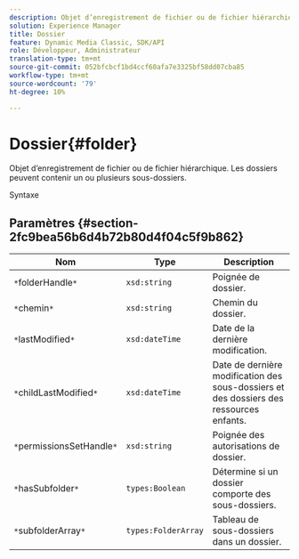 ```yaml
---
description: Objet d’enregistrement de fichier ou de fichier hiérarchique. Les dossiers peuvent contenir un ou plusieurs sous-dossiers.
solution: Experience Manager
title: Dossier
feature: Dynamic Media Classic, SDK/API
role: Développeur, Administrateur
translation-type: tm+mt
source-git-commit: 052bfcbcf1bd4ccf60afa7e3325bf58dd07cba85
workflow-type: tm+mt
source-wordcount: '79'
ht-degree: 10%

---
```



# Dossier{#folder}

Objet d’enregistrement de fichier ou de fichier hiérarchique. Les dossiers peuvent contenir un ou plusieurs sous-dossiers.

Syntaxe

## Paramètres {#section-2fc9bea56b6d4b72b80d4f04c5f9b862}

| Nom | Type | Description |
|---|---|---|
| `*`folderHandle`*` | `xsd:string` | Poignée de dossier. |
| `*`chemin`*` | `xsd:string` | Chemin du dossier. |
| `*`lastModified`*` | `xsd:dateTime` | Date de la dernière modification. |
| `*`childLastModified`*` | `xsd:dateTime` | Date de dernière modification des sous-dossiers et des dossiers des ressources enfants. |
| `*`permissionsSetHandle`*` | `xsd:string` | Poignée des autorisations de dossier. |
| `*`hasSubfolder`*` | `types:Boolean` | Détermine si un dossier comporte des sous-dossiers. |
| `*`subfolderArray`*` | `types:FolderArray` | Tableau de sous-dossiers dans un dossier. |

